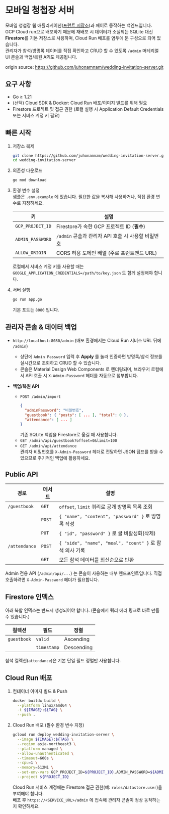 # 모바일 청첩장 서버

모바일 청첩장 웹 애플리케이션([프런트 저장소](https://github.com/devmtn30/wedding-invitation))과 페어로 동작하는 백엔드입니다.  
GCP Cloud run으로 배포하기 때문에 재배포 시 데이터가 소실되는 SQLite 대신 **Firestore**를 기본 저장소로 사용하며, Cloud Run 배포를 염두에 둔 구성으로 되어 있습니다.  
관리자가 참석/방명록 데이터를 직접 확인하고 CRUD 할 수 있도록 `/admin` 머테리얼 UI 콘솔과 백업/복원 API도 제공됩니다.

origin source: https://github.com/juhonamnam/wedding-invitation-server.git

## 요구 사항

- Go ≥ 1.21
- (선택) Cloud SDK & Docker: Cloud Run 배포/이미지 빌드를 위해 필요
- Firestore 프로젝트 및 접근 권한 (로컬 실행 시 Application Default Credentials 또는 서비스 계정 키 필요)

## 빠른 시작

1. 저장소 복제

   ```bash
   git clone https://github.com/juhonamnam/wedding-invitation-server.git
   cd wedding-invitation-server
   ```

2. 의존성 다운로드

   ```bash
   go mod download
   ```

3. 환경 변수 설정  
   샘플은 `.env.example` 에 있습니다. 필요한 값을 복사해 사용하거나, 직접 환경 변수로 지정하세요.

   | 키 | 설명 |
   | --- | --- |
   | `GCP_PROJECT_ID` | Firestore가 속한 GCP 프로젝트 ID (**필수**) |
   | `ADMIN_PASSWORD` | `/admin` 콘솔과 관리자 API 호출 시 사용할 비밀번호 |
   | `ALLOW_ORIGIN` | CORS 허용 도메인 배열 (주로 프런트엔드 URL) |

   로컬에서 서비스 계정 키를 사용할 때는 `GOOGLE_APPLICATION_CREDENTIALS=/path/to/key.json` 도 함께 설정해야 합니다.

4. 서버 실행

   ```bash
   go run app.go
   ```

   기본 포트는 `8080` 입니다.

## 관리자 콘솔 & 데이터 백업

- `http://localhost:8080/admin` (배포 환경에서는 Cloud Run 서비스 URL 뒤에 `/admin`)  
  - 상단에 `Admin Password` 입력 후 **Apply** 를 눌러 인증하면 방명록/참석 정보를 실시간으로 조회하고 CRUD 할 수 있습니다.  
  - 콘솔은 Material Design Web Components 로 렌더링되며, 브라우저 로컬에서 API 호출 시 `X-Admin-Password` 헤더를 자동으로 첨부합니다.

- **백업/복원 API**
  - `POST /admin/import`  
    ```json
    {
      "adminPassword": "비밀번호",
      "guestbook": { "posts": [ ... ], "total": 0 },
      "attendance": [ ... ]
    }
    ```
    기존 SQLite 백업을 Firestore로 옮길 때 사용합니다.
  - `GET /admin/api/guestbook?offset=0&limit=100`
  - `GET /admin/api/attendance`  
    관리자 비밀번호를 `X-Admin-Password` 헤더로 전달하면 JSON 덤프를 받을 수 있으므로 주기적인 백업에 활용하세요.

## Public API

| 경로 | 메서드 | 설명 |
| --- | --- | --- |
| `/guestbook` | `GET` | `offset`, `limit` 쿼리로 공개 방명록 목록 조회 |
|  | `POST` | `{ "name", "content", "password" }` 로 방명록 작성 |
|  | `PUT` | `{ "id", "password" }` 로 글 비활성화(삭제) |
| `/attendance` | `POST` | `{ "side", "name", "meal", "count" }` 로 참석 의사 기록 |
|  | `GET` | 모든 참석 데이터를 최신순으로 반환 |

Admin 전용 API (`/admin/api/...`) 는 콘솔이 사용하는 내부 엔드포인트입니다. 직접 호출하려면 `X-Admin-Password` 헤더가 필요합니다.

## Firestore 인덱스

아래 복합 인덱스는 반드시 생성되어야 합니다. (콘솔에서 쿼리 에러 링크로 바로 만들 수 있습니다.)

| 컬렉션 | 필드 | 정렬 |
| --- | --- | --- |
| `guestbook` | `valid` | Ascending |
|  | `timestamp` | Descending |

참석 컬렉션(`attendance`)은 기본 단일 필드 정렬만 사용합니다.

## Cloud Run 배포

1. 컨테이너 이미지 빌드 & Push

   ```bash
   docker buildx build \
     --platform linux/amd64 \
     -t ${IMAGE}:${TAG} \
     --push .
   ```

2. Cloud Run 배포 (필수 환경 변수 지정)

   ```bash
   gcloud run deploy wedding-invitation-server \
     --image ${IMAGE}:${TAG} \
     --region asia-northeast3 \
     --platform managed \
     --allow-unauthenticated \
     --timeout=600s \
     --cpu=1 \
     --memory=512Mi \
     --set-env-vars GCP_PROJECT_ID=${PROJECT_ID},ADMIN_PASSWORD=${ADMIN_PASSWORD},ALLOW_ORIGIN=${ALLOW_ORIGIN} \
     --project ${PROJECT_ID}
   ```

   Cloud Run 서비스 계정에는 Firestore 접근 권한(예: `roles/datastore.user`)을 부여해야 합니다.  
   배포 후 `https://<SERVICE_URL>/admin` 에 접속해 관리자 콘솔이 정상 동작하는지 확인하세요.
